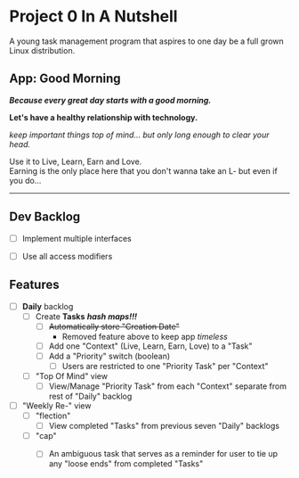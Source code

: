 # Project 0 In A Nutshell

A young task management program that aspires to one day be a full grown Linux distribution.

## App: Good Morning

***Because every great day starts with a good morning.***

**Let's have a healthy relationship with technology.**

*keep important things top of mind... but only long enough to clear your head.*

Use it to Live, Learn, Earn and Love. \
Earning is the only place here that you don't wanna take an L- but even if you do...

* * *

## Dev Backlog
- [ ] Implement multiple interfaces
- [ ] Use all access modifiers


## Features
- [ ] **Daily** backlog
	- [ ] Create **Tasks** ***hash maps!!!***
		- [ ] ~~Automatically store "Creation Date"~~ 
			- Removed feature above to keep app *timeless*
		- [ ] Add one "Context" (Live, Learn, Earn, Love) to a "Task"
		- [ ] Add a "Priority" switch (boolean)
			- [ ] Users are restricted to one "Priority Task" per "Context"
	- [ ] "Top Of Mind" view
		- [ ] View/Manage "Priority Task" from each "Context" separate from rest of "Daily" backlog
- [ ] "Weekly Re-" view
	- [ ] "flection"
		- [ ] View completed "Tasks" from previous seven "Daily" backlogs
	- [ ] "cap"
		- [ ] An ambiguous task that serves as a reminder for user to tie up any "loose ends" from completed "Tasks"





